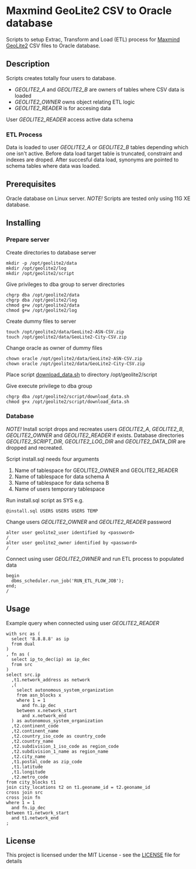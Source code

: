 # Maxmind GeoLite2 CSV to Oracle database
Scripts to setup Extrac, Transform and Load (ETL) process for [Maxmind](https://twitter.com/maxmind) [GeoLite2](https://dev.maxmind.com/geoip/geoip2/geolite2/) CSV files to Oracle database. 

## Description
Scripts creates totally four users to database.
+ _GEOLITE2_A_ and _GEOLITE2_B_ are owners of tables where CSV data is loaded
+ _GEOLITE2_OWNER_ owns object relating ETL logic
+ _GEOLITE2_READER_ is for accesing data

User _GEOLITE2_READER_ access active data schema 
### ETL Process
Data is loaded to user _GEOLITE2_A_ or _GEOLITE2_B_ tables depending which one isn't active.
Before data load target table is truncated, constraint and indexes are droped.
After succesful data load, synonyms are pointed to schema tables where data was loaded.

## Prerequisites
Oracle database on Linux server. 
*NOTE!* Scripts are tested only using 11G XE database.
## Installing
### Prepare server
Create directories to database server
```
mkdir -p /opt/geolite2/data
mkdir /opt/geolite2/log
mkdir /opt/geolite2/script
```
Give privileges to dba group to server directories
```
chgrp dba /opt/geolite2/data
chgrp dba /opt/geolite2/log
chmod g+w /opt/geolite2/data
chmod g+w /opt/geolite2/log
```
Create dummy files to server
```
touch /opt/geolite2/data/GeoLite2-ASN-CSV.zip
touch /opt/geolite2/data/GeoLite2-City-CSV.zip
```
Change oracle as owner of dummy files
```
chown oracle /opt/geolite2/data/GeoLite2-ASN-CSV.zip
chown oracle /opt/geolite2/data/GeoLite2-City-CSV.zip
```
Place script [download_data.sh](server/download_data.sh) to directory /opt/geolite2/script

Give execute privilege to dba group
```
chgrp dba /opt/geolite2/script/download_data.sh
chmod g+x /opt/geolite2/script/download_data.sh
```
### Database
*NOTE!*
Install script drops and recreates users _GEOLITE2_A_, _GEOLITE2_B_, _GEOLITE2_OWNER_ and _GEOLITE2_READER_ if exists. 
Database directories _GEOLITE2_SCRIPT_DIR_, _GEOLITE2_LOG_DIR_ and _GEOLITE2_DATA_DIR_ are dropped and recreated.

Script install.sql needs four arguments
1. Name of tablespace for GEOLITE2_OWNER and GEOLITE2_READER
2. Name of tablespace for data schema A
3. Name of tablespace for data schema B
4. Name of users temporary tablespace

Run install.sql script as SYS e.g.
```
@install.sql USERS USERS USERS TEMP
```
Change users _GEOLITE2_OWNER_ and _GEOLITE2_READER_ password
```
alter user geolite2_user identified by <password>
/
alter user geolite2_owner identified by <password>
/
```
Connect using user _GEOLITE2_OWNER_ and run ETL process to populated data
```
begin
  dbms_scheduler.run_job('RUN_ETL_FLOW_JOB');
end;
/
```
## Usage
Example query when connected using user _GEOLITE2_READER_
```
with src as (
  select '8.8.8.8' as ip
  from dual
)
, fn as (
  select ip_to_dec(ip) as ip_dec 
  from src
)
select src.ip
  ,t1.network_address as network
  ,(
    select autonomous_system_organization
    from asn_blocks x
    where 1 = 1
      and fn.ip_dec
    between x.network_start
      and x.network_end
  ) as autonomous_system_organization
  ,t2.continent_code
  ,t2.continent_name
  ,t2.country_iso_code as country_code
  ,t2.country_name
  ,t2.subdivision_1_iso_code as region_code
  ,t2.subdivision_1_name as region_name
  ,t2.city_name
  ,t1.postal_code as zip_code
  ,t1.latitude
  ,t1.longitude
  ,t2.metro_code
from city_blocks t1
join city_locations t2 on t1.geoname_id = t2.geoname_id
cross join src
cross join fn
where 1 = 1
  and fn.ip_dec
between t1.network_start
  and t1.network_end
;
```
## License
This project is licensed under the MIT License - see the [LICENSE](LICENSE) file for details

